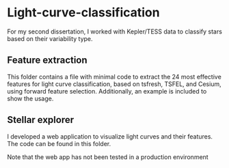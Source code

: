 # Light-curve-classification
For my second dissertation, I worked with Kepler/TESS data to classify stars based on their variability type. 

## Feature extraction
This folder contains a file with minimal code to extract the 24 most effective features for light curve classification, based on tsfresh, TSFEL, and Cesium, using forward feature selection. Additionally, an example is included to show the usage.

## Stellar explorer
I developed a web application to visualize light curves and their features. The code can be found in this folder.

Note that the web app has not been tested in a production environment
